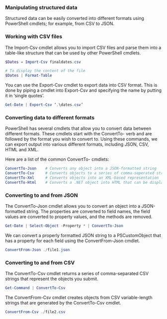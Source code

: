 ### Manipulating structured data
Structured data can be easily converted into different formats using PowerShell cmdlets; for example, from CSV to JSON. 

### Working with CSV files
The Import-Csv cmdlet allows you to import CSV files and parse them into a table-like structure that can be used by other PowerShell cmdlets.
```powershell
$Dates = Import-Csv finaldates.csv

# To display the content of the file
$Dates | Format-Table
```

You can use the Export-Csv cmdlet to export data into CSV format. This is done by piping a cmdlet into Export-Csv and specifying the name by putting it in ‘single quotes’.
```powershell
Get-Date | Export-Csv ‘.\dates.csv’
```

### Converting data to different formats
PowerShell has several cmdlets that allow you to convert data between different formats. These cmdlets start with the ConvertTo- verb and are followed by the format you wish to convert to. Using these commands, we can export output into various different formats, including JSON, CSV, HTML and XML.

Here are a list of the common ConvertTo- cmdlets:
```powershell
ConvertTo-Json    # Converts any object into a JSON-formatted string
ConvertTo-Csv     # Converts objects to a series of comma-seperated strings
ConvertTo-Xml     # Converts objects into an XML-based representation  
ConvertTo-Html    # Converts a .NET object into HTML that can be displayed in a browser
```

### Converting to and from JSON
The ConvertTo-Json cmdlet allows you to convert an object into a JSON-formatted string. The properties are converted to field names, the field values are converted to property values, and the methods are removed.
```powershell
Get-Date | Select-Object -Property * | ConvertTo-Json
```

We can convert a properly formatted JSON string to a PSCustomObject that has a property for each field using the ConvertFrom-Json cmdlet.
```powershell
ConvertFrom-Json ./file1.json
```

### Converting to and from CSV
The ConvertTo-Csv cmdlet returns a series of comma-separated CSV strings that represent the objects you submit.
```powershell
Get-Command | ConvertTo-Csv
```

The ConvertFrom-Csv cmdlet creates objects from CSV variable-length strings that are generated by the ConvertTo-Csv cmdlet.
```powershell
ConvertFrom-Csv ./file2.csv
```

